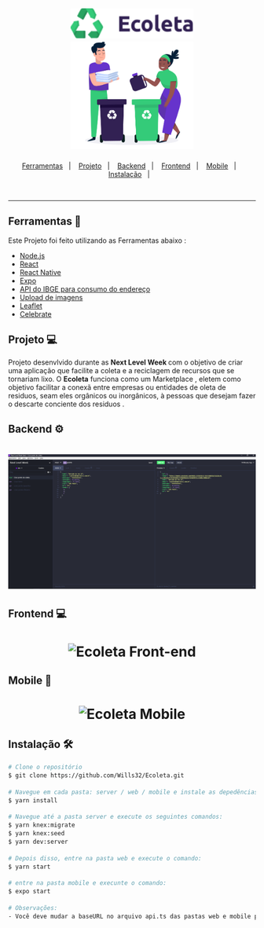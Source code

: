 <h1 align="center">
  <img alt="Ecoleta" title="#delicinha" src="https://github.com/Wills32/Ecoleta/blob/master/ecoleta.png?raw=true" width="250px" />
  <br/>
  <img alt="Ecoleta" title="#delicinha" src="https://github.com/Wills32/Ecoleta/blob/master/logo.png" width="250px" />
</h1>

<p align="center">
  <a href="#-ferramentas">Ferramentas</a>&nbsp;&nbsp;&nbsp;|&nbsp;&nbsp;&nbsp;
  <a href="#-projeto">Projeto</a>&nbsp;&nbsp;&nbsp;|&nbsp;&nbsp;&nbsp;
  <a href="#-backend">Backend</a>&nbsp;&nbsp;&nbsp;|&nbsp;&nbsp;&nbsp;
  <a href="#-frontend">Frontend</a>&nbsp;&nbsp;&nbsp;|&nbsp;&nbsp;&nbsp;
  <a href="#-mobile">Mobile</a>&nbsp;&nbsp;&nbsp;|&nbsp;&nbsp;&nbsp;
  <a href="#-instalação">Instalação</a>&nbsp;&nbsp;&nbsp;|&nbsp;&nbsp;&nbsp;
</p>

<br>

---
## Ferramentas 🔨

Este Projeto foi feito utilizando as Ferramentas abaixo :

- [Node.js](https://nodejs.org/en/)
- [React](https://reactjs.org)
- [React Native](https://facebook.github.io/react-native/)
- [Expo](https://expo.io/)
- [API do IBGE para consumo do endereço](https://servicodados.ibge.gov.br/api/docs/localidades?versao=1#api-UFs-estadosGet)
- [Upload de imagens](react-dropzone)
- [Leaflet](https://leafletjs.com/examples/quick-start/)
- [Celebrate](https://github.com/arb/celebrate) 

## Projeto 💻

Projeto desenvlvido durante as <strong> Next Level Week </strong> com o objetivo de criar uma aplicação que facilite a coleta e a reciclagem de recursos que se tornariam lixo.
O <strong>Ecoleta</strong> funciona como um Marketplace , eletem como objetivo facilitar a conexã entre empresas ou entidades de oleta de residuos, seam eles orgânicos ou inorgânicos, à pessoas que desejam fazer o descarte conciente dos residuos .

## Backend ⚙
<h1 align ="center">
  <a href = "https://insomnia.rest/run/?label=Ecoleta&uri=https%3A%2F%2Fraw.githubusercontent.com%2Fraphabarreto%2Fecoleta%2Fmaster%2Fserver%2FEcoleta.json" target = "_blank" ></a>
  <img alt = "Ecoleta Back end" src = "https://github.com/Wills32/Ecoleta/blob/master/backend.png"/>
</h1>

## Frontend 💻
<h1 align="center">
    <img alt="Ecoleta Front-end" src="https://github.com/Wills32/Ecoleta/blob/master/frontend.gif" />
</h1>

## Mobile 📲
<h1 align="center">
    <img alt="Ecoleta Mobile" src="https://github.com/Wills32/Ecoleta/blob/master/mobile.gif" />
</h1>

## Instalação 🛠

```bash
# Clone o repositório
$ git clone https://github.com/Wills32/Ecoleta.git

# Navegue em cada pasta: server / web / mobile e instale as depedências:
$ yarn install

# Navegue até a pasta server e execute os seguintes comandos:
$ yarn knex:migrate
$ yarn knex:seed
$ yarn dev:server

# Depois disso, entre na pasta web e execute o comando:
$ yarn start

# entre na pasta mobile e execunte o comando:
$ expo start

# Observações:
- Você deve mudar a baseURL no arquivo api.ts das pastas web e mobile para o ip da sua máquina
```


